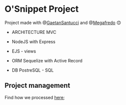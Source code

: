 # O'Snippet Project

Project made with @[GaetanSantucci](https://github.com/GaetanSantucci) and @[Megafredo](https://github.com/Megafredo) 😊

- ARCHITECTURE MVC

- NodeJS with Express 

- EJS - views

- ORM Sequelize with Active Record

- DB PostreSQL - SQL

## Project management

Find how we processed [here](./_docs/project_management.md);